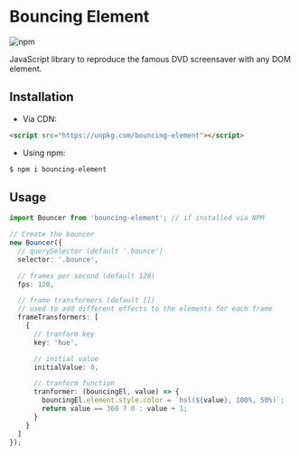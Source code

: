 # Bouncing Element

![npm](https://img.shields.io/npm/v/bouncing-element)

JavaScript library to reproduce the famous DVD screensaver with any DOM element.

## Installation

- Via CDN:

```html
<script src="https://unpkg.com/bouncing-element"></script>
```

- Using npm:

```bash
$ npm i bouncing-element
```

## Usage

```ts
import Bouncer from 'bouncing-element'; // if installed via NPM

// Create the bouncer
new Bouncer({
  // querySelector (default '.bounce')
  selector: '.bounce',

  // frames per second (default 120)
  fps: 120,

  // frame transformers (default [])
  // used to add different effects to the elements for each frame
  frameTransformers: [
    {
      // tranform key
      key: 'hue',

      // initial value
      initialValue: 0,

      // tranform function
      tranformer: (bouncingEl, value) => {
        bouncingEl.element.style.color = `hsl(${value}, 100%, 50%)`;
        return value == 360 ? 0 : value + 1;
      }
    }
  ]
});
```
